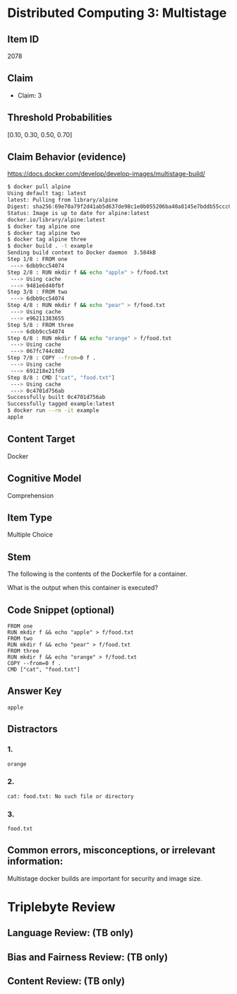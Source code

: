 # Distributed Computing 3: Multistage


## Item ID
2078

## Claim

-   Claim: 3

## Threshold Probabilities
[0.10, 0.30, 0.50, 0.70]

## Claim Behavior (evidence)

https://docs.docker.com/develop/develop-images/multistage-build/

```bash
$ docker pull alpine
Using default tag: latest
latest: Pulling from library/alpine
Digest: sha256:69e70a79f2d41ab5d637de98c1e0b055206ba40a8145e7bddb55ccc04e13cf8f
Status: Image is up to date for alpine:latest
docker.io/library/alpine:latest
$ docker tag alpine one
$ docker tag alpine two
$ docker tag alpine three
$ docker build . -t example
Sending build context to Docker daemon  3.584kB
Step 1/8 : FROM one
 ---> 6dbb9cc54074
Step 2/8 : RUN mkdir f && echo "apple" > f/food.txt
 ---> Using cache
 ---> 9481e6d40fbf
Step 3/8 : FROM two
 ---> 6dbb9cc54074
Step 4/8 : RUN mkdir f && echo "pear" > f/food.txt
 ---> Using cache
 ---> e96211383655
Step 5/8 : FROM three
 ---> 6dbb9cc54074
Step 6/8 : RUN mkdir f && echo "orange" > f/food.txt
 ---> Using cache
 ---> 067fc744c802
Step 7/8 : COPY --from=0 f .
 ---> Using cache
 ---> 691218e21fd9
Step 8/8 : CMD ["cat", "food.txt"]
 ---> Using cache
 ---> 0c4701d756ab
Successfully built 0c4701d756ab
Successfully tagged example:latest
$ docker run --rm -it example
apple
```

## Content Target
Docker


## Cognitive Model
Comprehension


## Item Type
Multiple Choice


## Stem
The following is the contents of the Dockerfile for a container.

What is the output when this container is executed?


## Code Snippet (optional)
```
FROM one
RUN mkdir f && echo "apple" > f/food.txt
FROM two
RUN mkdir f && echo "pear" > f/food.txt
FROM three
RUN mkdir f && echo "orange" > f/food.txt
COPY --from=0 f .
CMD ["cat", "food.txt"]
```


## Answer Key
```
apple
```


## Distractors
### 1.
```
orange
```


### 2.
```
cat: food.txt: No such file or directory
```


### 3.
```
food.txt
```


## Common errors, misconceptions, or irrelevant information:
Multistage docker builds are important for security and image size.


# Triplebyte Review


## Language Review: (TB only)


## Bias and Fairness Review: (TB only)


## Content Review: (TB only)

